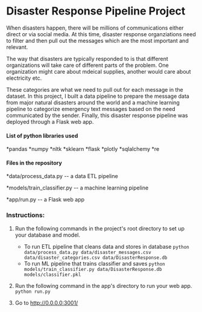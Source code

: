 # Disaster Response Pipeline Project

When disasters happen, there will be millions of communications either direct or via social media. At this time, disaster response organziations need to filter and then pull out the messages which are the most important and relevant. 

The way that disasters are typically responded to is that different organizations will take care of different parts of the problem. One organization might care about mdeical supplies, another would care about electricity etc. 

These categories are what we need to pull out for each message in the dataset. In this project, I built a data pipeline to prepare the message data from major natural disasters around the world and a machine learning pipeline to categorize emergency text messages based on the need communicated by the sender. Finally, this disaster response pipeline was deployed through a Flask web app.

####  List of python libraries used
*pandas
*numpy
*nltk
*sklearn
*flask
*plotly
*sqlalchemy
*re

#### Files in the repository

*data/process_data.py -- a data ETL pipeline

*models/train_classifier.py -- a machine learning pipeline

*app/run.py -- a Flask web app

### Instructions:
1. Run the following commands in the project's root directory to set up your database and model.

    - To run ETL pipeline that cleans data and stores in database
        `python data/process_data.py data/disaster_messages.csv data/disaster_categories.csv data/DisasterResponse.db`
    - To run ML pipeline that trains classifier and saves
        `python models/train_classifier.py data/DisasterResponse.db models/classifier.pkl`

2. Run the following command in the app's directory to run your web app.
    `python run.py`

3. Go to http://0.0.0.0:3001/
